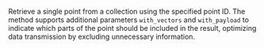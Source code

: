 Retrieve a single point from a collection using the specified point ID. The method supports additional parameters `with_vectors` and `with_payload` to indicate which parts of the point should be included in the result, optimizing data transmission by excluding unnecessary information.